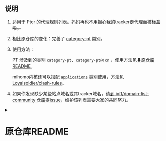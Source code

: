 ## 说明

1. 适用于 Pter 的代理规则列表。~~妈妈再也不用担心我的tracker走代理而被标盒啦。~~
2. 相比原仓库的变化：完善了 [category-pt](https://github.com/ixff/domain-list-community/blob/master/data/category-pt) 类别。
3. 使用方法：
   
   PT 涉及到的类别 `category-pt`、`category-pt@!cn` ，使用方法见[⬇原仓库README](#原仓库README)。
   
   mihomo内核还可以搭配 [`applications`](https://raw.githubusercontent.com/Loyalsoldier/clash-rules/release/applications.txt) 类别使用，方法见 [Loyalsoldier/clash-rules](https://github.com/Loyalsoldier/clash-rules?tab=readme-ov-file#%E4%BD%BF%E7%94%A8%E6%96%B9%E5%BC%8F)。
   
4. 如果你发现缺少某些站点域名或其tracker域名，请[到 ixff/domain-list-community 仓库提issue](https://github.com/ixff/domain-list-community/issues/new?assignees=&labels=&projects=&template=%E5%9F%9F%E5%90%8D%E6%9B%B4%E6%96%B0.md&title=%E3%80%90%E5%9F%9F%E5%90%8D%E6%9B%B4%E6%96%B0%E3%80%91XXX)，维护该列表需要大家的共同努力。


<details>
<summary><H1>原仓库README</H1></summary>

## **下载地址**：

| 文件名              | Github release                                                                                                            | JSdelivr                                                                                                                           | JSdelivr-CF                                                                                                                              |
|---------------------|---------------------------------------------------------------------------------------------------------------------------|------------------------------------------------------------------------------------------------------------------------------------|------------------------------------------------------------------------------------------------------------------------------------------|
| country.mmdb        | [下载](https://github.com/ixff/meta-rules-dat/releases/download/latest/country.mmdb)                                 | [下载](https://cdn.jsdelivr.net/gh/ixff/meta-rules-dat@release/country.mmdb)                                                  | [下载](https://testingcf.jsdelivr.net/gh/ixff/meta-rules-dat@release/country.mmdb)                                                  |
| geoip.dat           | [下载](https://github.com/ixff/meta-rules-dat/releases/download/latest/geoip.dat)                                    | [下载](https://cdn.jsdelivr.net/gh/ixff/meta-rules-dat@release/geoip.dat)                                                       | [下载](https://testingcf.jsdelivr.net/gh/ixff/meta-rules-dat@release/geoip.dat)                                                       |
| geoip.db            | [下载](https://github.com/ixff/meta-rules-dat/releases/download/latest/geoip.db)                                     | [下载](https://cdn.jsdelivr.net/gh/ixff/meta-rules-dat@release/geoip.db)                                                        | [下载](https://testingcf.jsdelivr.net/gh/ixff/meta-rules-dat@release/geoip.db)                                                        |
| geoip.metadb        | [下载](https://github.com/ixff/meta-rules-dat/releases/download/latest/geoip.metadb)                                 | [下载](https://cdn.jsdelivr.net/gh/ixff/meta-rules-dat@release/geoip.metadb)                                                    | [下载](https://testingcf.jsdelivr.net/gh/ixff/meta-rules-dat@release/geoip.metadb)                                                    |
| country-lite.mmdb   | [下载](https://github.com/ixff/meta-rules-dat/releases/download/latest/country-lite.mmdb)                            | [下载](https://cdn.jsdelivr.net/gh/ixff/meta-rules-dat@release/country-lite.mmdb)                                               | [下载](https://testingcf.jsdelivr.net/gh/ixff/meta-rules-dat@release/country-lite.mmdb)                                               |
| geoip-lite.dat      | [下载](https://github.com/ixff/meta-rules-dat/releases/download/latest/geoip-lite.dat)                               | [下载](https://cdn.jsdelivr.net/gh/ixff/meta-rules-dat@release/geoip-lite.dat)                                                  | [下载](https://testingcf.jsdelivr.net/gh/ixff/meta-rules-dat@release/geoip-lite.dat)                                                  |
| geoip-lite.db       | [下载](https://github.com/ixff/meta-rules-dat/releases/download/latest/geoip-lite.db)                                | [下载](https://cdn.jsdelivr.net/gh/ixff/meta-rules-dat@release/geoip-lite.db)                                                   | [下载](https://testingcf.jsdelivr.net/gh/ixff/meta-rules-dat@release/geoip-lite.db)                                                   |
| geosite.dat         | [下载](https://github.com/ixff/meta-rules-dat/releases/download/latest/geosite.dat)                                  | [下载](https://cdn.jsdelivr.net/gh/ixff/meta-rules-dat@release/geosite.dat)                                                     | [下载](https://testingcf.jsdelivr.net/gh/ixff/meta-rules-dat@release/geosite.dat)                                                     |
| geosite.db          | [下载](https://github.com/ixff/meta-rules-dat/releases/download/latest/geosite.db)                                   | [下载](https://cdn.jsdelivr.net/gh/ixff/meta-rules-dat@release/geosite.db)                                                      | [下载](https://testingcf.jsdelivr.net/gh/ixff/meta-rules-dat@release/geosite.db)                                                      |
| geosite-lite.dat    | [下载](https://github.com/ixff/meta-rules-dat/releases/download/latest/geosite-lite.dat)                             | [下载](https://cdn.jsdelivr.net/gh/ixff/meta-rules-dat@release/geosite-lite.dat)                                                 | [下载](https://testingcf.jsdelivr.net/gh/ixff/meta-rules-dat@release/geosite-lite.dat)                                                 |
| geosite-lite.db     | [下载](https://github.com/ixff/meta-rules-dat/releases/download/latest/geosite-lite.db)                              | [下载](https://cdn.jsdelivr.net/gh/ixff/meta-rules-dat@release/geosite-lite.db)                                                 | [下载](https://testingcf.jsdelivr.net/gh/ixff/meta-rules-dat@release/geosite-lite.db)                                                 |
| GeoLite2-ASN.mmdb   | [下载](https://github.com/ixff/meta-rules-dat/releases/download/latest/GeoLite2-ASN.mmdb)                              | [下载](https://cdn.jsdelivr.net/gh/ixff/meta-rules-dat@release/GeoLite2-ASN.mmdb)                                                 | [下载](https://testingcf.jsdelivr.net/gh/ixff/meta-rules-dat@release/GeoLite2-ASN.mmdb)                                                 |

### **rule-set**

mihomo：[meta branch](https://github.com/ixff/meta-rules-dat/tree/meta)

sing-box: [sing branch](https://github.com/ixff/meta-rules-dat/tree/sing)

## **country.mmdb,geoip.dat,geoip.db 内容**

同 [Loyalsoldier/v2ray-rules-dat](https://github.com/Loyalsoldier/v2ray-rules-dat)

- 新增类别（方便有特殊需求的用户使用）：
  - `geoip:cloudflare`
  - `geoip:cloudfront`
  - `geoip:facebook`
  - `geoip:fastly`
  - `geoip:google`
  - `geoip:netflix`
  - `geoip:telegram`
  - `geoip:twitter`

## **country-lite.mmdb,geoip-lite.dat,geoip-lite.db 内容**

国家仅包含 CN/JP,精简体积,替换一些类别

- 新增类别（方便有特殊需求的用户使用）：
  - `geoip:cloudflare`
  - `geoip:cloudfront`
  - `geoip:facebook`
  - `geoip:bilibili`
  - `geoip:google`
  - `geoip:netflix`
  - `geoip:telegram`
  - `geoip:twitter`
  - `geoip:apple`

## **geosite.dat,geosite.db 内容**

用法同 [Loyalsoldier/v2ray-rules-dat](https://github.com/Loyalsoldier/v2ray-rules-dat)

- `geosite:category-ads-all` 仅使用域名作为广告拦截用途作用有限，因此不作额外域名添加
- `geosite:cn` 源替换为 [ios_rule_script/ChinaMax_Domain](https://github.com/blackmatrix7/ios_rule_script/tree/master/rule/Clash/ChinaMax)
- `geosite:onedrive` 合并 [ios_rule_script/OneDrive](https://github.com/blackmatrix7/ios_rule_script/tree/master/rule/Clash/OneDrive)
- `geosite:steam@cn` 合并 [ios_rule_script/SteamCN](https://github.com/blackmatrix7/ios_rule_script/tree/master/rule/Clash/SteamCN) 的内数据
- 新增类别 - `geosite:biliintl` 来源 [biliintl](https://raw.githubusercontent.com/xishang0128/rules/main/biliintl.list) - `geosite:tracker` 来源 [TrackersList](https://trackerslist.com/#/zh)以及[blackmatrix7
  /
  ios_rule_script](https://github.com/blackmatrix7/ios_rule_script/tree/master/rule/Clash/PrivateTracker)

## **geosite-lite.dat,geosite-lite.db 内容**

仅包含常用集合，cn 为精简集合，可能不全
集合内容均来自 https://github.com/blackmatrix7/ios_rule_script/tree/master/rule/Clash

集合包含 `abema / apple / applemusic / bilibili / biliintl / bahamut / cn / ehentai / google / github / microsoft / netflix / openai / onedrive / pixiv / proxy / spotify / telegram / twitter / tiktok / youtube / proxymedia`

## **示例**

```yaml
rule-providers:
  cn:
    behavior: domain
    interval: 86400
    path: ./provider/rule-set/cn_domain.yaml
    type: http
    url: "https://raw.githubusercontent.com/ixff/meta-rules-dat/meta/geo/geosite/cn.yaml"

dns:
  nameserver-policy:
    "geosite:cn,private,apple":
      - https://doh.pub/dns-query
      - https://dns.alidns.com/dns-query
    "geosite:category-ads-all": rcode://success

rules:
  - RULE-SET,cn,DIRECT
  - GEOSITE,category-ads-all,REJECT
  - GEOSITE,private,DIRECT
  - GEOSITE,youtube,PROXY
  - GEOSITE,google,PROXY
  - GEOSITE,twitter,PROXY
  - GEOSITE,pixiv,PROXY
  - GEOSITE,category-scholar-!cn,PROXY
  - GEOSITE,biliintl,PROXY
  - GEOSITE,onedrive,DIRECT
  - GEOSITE,microsoft@cn,DIRECT
  - GEOSITE,apple-cn,DIRECT
  - GEOSITE,steam@cn,DIRECT
  - GEOSITE,category-games@cn,DIRECT
  - GEOSITE,geolocation-!cn,PROXY
  - GEOSITE,cn,DIRECT

  #GEOIP 规则
  - GEOIP,private,DIRECT,no-resolve
  - GEOIP,telegram,PROXY
  - GEOIP,JP,PROXY
  - GEOIP,CN,DIRECT
  - DST-PORT,80/8080/443/8443,PROXY
  - MATCH,DIRECT
```

## 辅助工具

https://github.com/MetaCubeX/geo

🗺 An easy way to manage all your Geo resources.

## 致谢

- [@Loyalsoldier/geoip](https://github.com/Loyalsoldier/geoip)
- [@v2fly/domain-list-community](https://github.com/v2fly/domain-list-community)
- [@Loyalsoldier/domain-list-custom](https://github.com/Loyalsoldier/domain-list-custom)
- [@felixonmars/dnsmasq-china-list](https://github.com/felixonmars/dnsmasq-china-list)
- [@gfwlist/gfwlist](https://github.com/gfwlist/gfwlist)
- [@cokebar/gfwlist2dnsmasq](https://github.com/cokebar/gfwlist2dnsmasq)
- [@Loyalsoldier/cn-blocked-domain](https://github.com/Loyalsoldier/cn-blocked-domain)
- [@AdblockPlus/EasylistChina+Easylist.txt](https://easylist-downloads.adblockplus.org/easylistchina+easylist.txt)
- [@AdGuard/DNS-filter](https://kb.adguard.com/en/general/adguard-ad-filters#dns-filter)
- [@PeterLowe/adservers](https://pgl.yoyo.org/adservers)
- [@DanPollock/hosts](https://someonewhocares.org/hosts)
- [@crazy-max/WindowsSpyBlocker](https://github.com/crazy-max/WindowsSpyBlocker)
- [@blackmatrix7/ios_rule_script](https://github.com/blackmatrix7/ios_rule_script)

</details>
